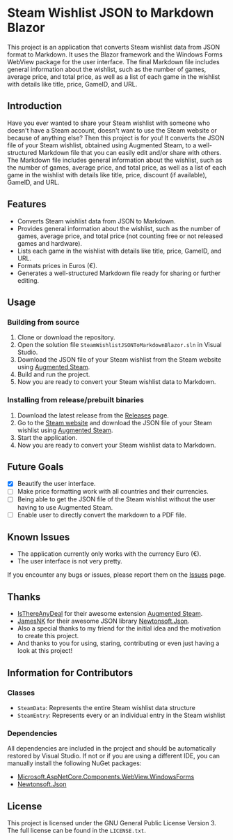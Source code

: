 # Steam Wishlist JSON to Markdown Blazor

This project is an application that converts Steam wishlist data from JSON format to Markdown. It uses the Blazor framework and the Windows Forms WebView package for the user interface. The final Markdown file includes general information about the wishlist, such as the number of games, average price, and total price, as well as a list of each game in the wishlist with details like title, price, GameID, and URL.

## Introduction

Have you ever wanted to share your Steam wishlist with someone who doesn't have a Steam account, doesn't want to use the Steam website or because of anything else? Then this project is for you! It converts the JSON file of your Steam wishlist, obtained using Augmented Steam, to a well-structured Markdown file that you can easily edit and/or share with others. The Markdown file includes general information about the wishlist, such as the number of games, average price, and total price, as well as a list of each game in the wishlist with details like title, price, discount (if available), GameID, and URL.

## Features

- Converts Steam wishlist data from JSON to Markdown.
- Provides general information about the wishlist, such as the number of games, average price, and total price (not counting free or not released games and hardware).
- Lists each game in the wishlist with details like title, price, GameID, and URL.
- Formats prices in Euros (€).
- Generates a well-structured Markdown file ready for sharing or further editing.

## Usage

### Building from source

1. Clone or download the repository.
2. Open the solution file `SteamWishlistJSONToMarkdownBlazor.sln` in Visual Studio.
3. Download the JSON file of your Steam wishlist from the Steam website using [Augmented Steam](https://github.com/IsThereAnyDeal/AugmentedSteam).
4. Build and run the project.
5. Now you are ready to convert your Steam wishlist data to Markdown.

### Installing from release/prebuilt binaries

1. Download the latest release from the [Releases](https://github.com/KylerianHD/Steam-Wishlist-To-Markdown-Converter/releases/latest) page.
2. Go to the [Steam website](https://store.steampowered.com/wishlist) and download the JSON file of your Steam wishlist using [Augmented Steam](https://github.com/IsThereAnyDeal/AugmentedSteam).
3. Start the application.
4. Now you are ready to convert your Steam wishlist data to Markdown.

## Future Goals

- [X] Beautify the user interface.
- [ ] Make price formatting work with all countries and their currencies.
- [ ] Being able to get the JSON file of the Steam wishlist without the user having to use Augmented Steam.
- [ ] Enable user to directly convert the markdown to a PDF file.

## Known Issues

- The application currently only works with the currency Euro (€).
- The user interface is not very pretty.

If you encounter any bugs or issues, please report them on the [Issues](https://github.com/KylerianHD/Steam-Wishlist-To-Markdown-Converter/issues) page.

## Thanks

- [IsThereAnyDeal](https://isthereanydeal.com/) for their awesome extension [Augmented Steam](https://github.com/IsThereAnyDeal/AugmentedSteam).
- [JamesNK](https://github.com/JamesNK) for their awesome JSON library [Newtonsoft.Json](https://github.com/JamesNK/Newtonsoft.Json).
- Also a special thanks to my friend for the initial idea and the motivation to create this project.
- And thanks to you for using, staring, contributing or even just having a look at this project! 

## Information for Contributors

### Classes

- `SteamData`: Represents the entire Steam wishlist data structure
- `SteamEntry`: Represents every or an individual entry in the Steam wishlist

### Dependencies

All dependencies are included in the project and should be automatically restored by Visual Studio. If not or if you are using a different IDE, you can manually install the following NuGet packages:
- [Microsoft.AspNetCore.Components.WebView.WindowsForms](https://www.nuget.org/packages/Microsoft.AspNetCore.Components.WebView.WindowsForms/)
- [Newtonsoft.Json](https://www.nuget.org/packages/Newtonsoft.Json)

## License

This project is licensed under the GNU General Public License Version 3. The full license can be found in the `LICENSE.txt`.
